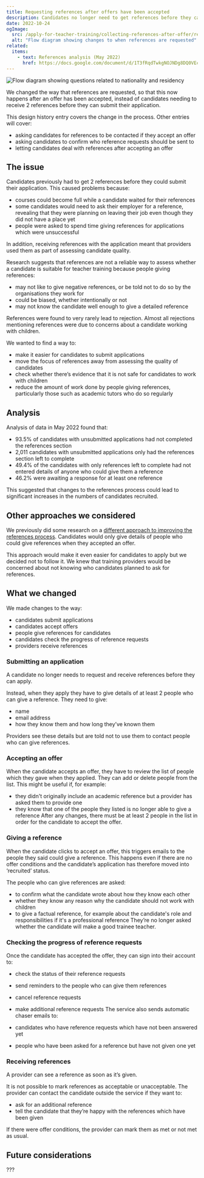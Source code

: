 ```yaml
---
title: Requesting references after offers have been accepted
description: Candidates no longer need to get references before they can submit applications. They just need to give details of people who can give references.
date: 2022-10-24
ogImage:
  src: /apply-for-teacher-training/collecting-references-after-offer/references-flow-changes.png
  alt: "Flow diagram showing changes to when references are requested"
related:
  items:
    - text: References analysis (May 2022)
      href: https://docs.google.com/document/d/1T3fRqdTwkgNOJNDg8DQ0VEcTinnGXJFCZprCyj99f5o/edit
---
```


![Flow diagram showing questions related to nationality and residency](references-flow-changes.png)

We changed the way that references are requested, so that this now happens after an offer has been accepted, instead of candidates needing to receive 2 references before they can submit their application.

This design history entry covers the change in the process. Other entries will cover:

- asking candidates for references to be contacted if they accept an offer
- asking candidates to confirm who reference requests should be sent to
- letting candidates deal with references after accepting an offer

## The issue

Candidates previously had to get 2 references before they could submit their application. This caused problems because:

- courses could become full while a candidate waited for their references
- some candidates would need to ask their employer for a reference, revealing that they were planning on leaving their job even though they did not have a place yet
- people were asked to spend time giving references for applications which were unsuccessful

In addition, receiving references with the application meant that providers used them as part of assessing candidate quality.

Research suggests that references are not a reliable way to assess whether a candidate is suitable for teacher training because people giving references:

- may not like to give negative references, or be told not to do so by the organisations they work for
- could be biased, whether intentionally or not
- may not know the candidate well enough to give a detailed reference

References were found to very rarely lead to rejection. Almost all rejections mentioning references were due to concerns about a candidate working with children.

We wanted to find a way to:

- make it easier for candidates to submit applications
- move the focus of references away from assessing the quality of candidates
- check whether there’s evidence that it is not safe for candidates to work with children
- reduce the amount of work done by people giving references, particularly those such as academic tutors who do so regularly

## Analysis

Analysis of data in May 2022 found that:

- 93.5% of candidates with unsubmitted applications had not completed the references section
- 2,011 candidates with unsubmitted applications only had the references section left to complete
- 49.4% of the candidates with only references left to complete had not entered details of anyone who could give them a reference
- 46.2% were awaiting a response for at least one reference

This suggested that changes to the references process could lead to significant increases in the numbers of candidates recruited.

## Other approaches we considered

We previously did some research on a [different approach to improving the references process](https://bat-design-history.netlify.app/manage-teacher-training-applications/making-references-an-offer-condition/). Candidates would only give details of people who could give references when they accepted an offer.

This approach would make it even easier for candidates to apply but we decided not to follow it. We knew that training providers would be concerned about not knowing who candidates planned to ask for references.

## What we changed

We made changes to the way:

- candidates submit applications
- candidates accept offers
- people give references for candidates
- candidates check the progress of reference requests
- providers receive references

### Submitting an application

A candidate no longer needs to request and receive references before they can apply.

Instead, when they apply they have to give details of at least 2 people who can give a reference. They need to give:

- name
- email address
- how they know them and how long they’ve known them

Providers see these details but are told not to use them to contact people who can give references.

### Accepting an offer

When the candidate accepts an offer, they have to review the list of people which they gave when they applied. They can add or delete people from the list. This might be useful if, for example:

- they didn't originally include an academic reference but a provider has asked them to provide one
- they know that one of the people they listed is no longer able to give a reference
After any changes, there must be at least 2 people in the list in order for the candidate to accept the offer.

### Giving a reference

When the candidate clicks to accept an offer, this triggers emails to the people they said could give a reference. This happens even if there are no offer conditions and the candidate’s application has therefore moved into ‘recruited’ status.

The people who can give references are asked:

- to confirm what the candidate wrote about how they know each other
- whether they know any reason why the candidate should not work with children
- to give a factual reference, for example about the candidate's role and responsibilities if it's a professional reference
They’re no longer asked whether the candidate will make a good trainee teacher.

### Checking the progress of reference requests

Once the candidate has accepted the offer, they can sign into their account to:

- check the status of their reference requests
- send reminders to the people who can give them references
- cancel reference requests
- make additional reference requests
The service also sends automatic chaser emails to:

- candidates who have reference requests which have not been answered yet
- people who have been asked for a reference but have not given one yet

### Receiving references

A provider can see a reference as soon as it’s given.

It is not possible to mark references as acceptable or unacceptable. The provider can contact the candidate outside the service if they want to:

- ask for an additional reference
- tell the candidate that they’re happy with the references which have been given

If there were offer conditions, the provider can mark them as met or not met as usual.

## Future considerations

???
